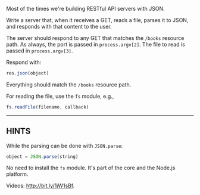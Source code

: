 Most of the times we're building RESTful API servers with JSON.

Write a server that, when it receives a GET, reads a file, parses it to JSON,
and responds with that content to the user.

The server should respond to any GET that matches the `/books` resource path.
As always, the port is passed in `process.argv[2]`. The file to read is passed
in `process.argv[3]`.

Respond with:

```js
res.json(object)
```

Everything should match the `/books` resource path.

For reading the file, use the `fs` module, e.g.,

```js
fs.readFile(filename, callback)
```

* * *

## HINTS

While the parsing can be done with `JSON.parse`:

```js
object = JSON.parse(string)
```

No need to install the `fs` module. It's part of the core and the Node.js platform.

Videos: <http://bit.ly/1jW1sBf>.
